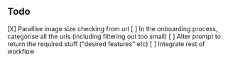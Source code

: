 ## Todo

[X] Parallise image size checking from url
[ ] In the onboarding process, categorise all the urls (including filtering out too small)
[ ] Alter prompt to return the required stuff ("desired features" etc)
[ ] Integrate rest of workflow
